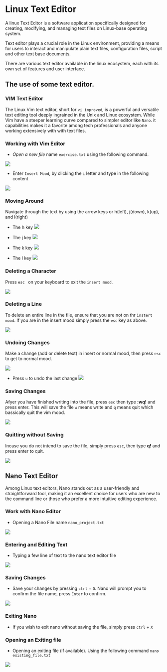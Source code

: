 # Linux Text Editor
A linux Text Editor is a software application specifically designed for creating, modifying, and managing text files on Linux-base operating system.

Text editor plays a crucial role in the Linux environment, providing a means for users to interact and manipulate plain text files, configuration files, script and other text base documents.

There are various text editor available in the linux ecosystem, each with its own set of features and user interface.

## The use of some text editor.

### VIM Text Editor

The Linux Vim text editor, short for `vi improved`, is a powerful and versatile text editing tool deeply ingrained in the Unix and Linux ecosystem. While Vim have a steeper learning curve compared to simpler editor like `Nano`. it capabilities makes it a favorite among tech professionals and anyone working extensively with with text files.


### Working with Vim Editor

- *Open a new file* name `exercise.txt` using the following command.


![](./Image/1.%20vim.png)



- Enter `Insert Mood`, by clicking the `i` letter and type in the following content


![](./Image/2.%20vim-content.png)



### Moving Around
Navigate through the text by using the arrow keys or h(left), j(down), k(up), and l(right)


- The h key
![](./Image/3.%20h-left.png)


- The j key
![](./Image/4.%20j-down.png)


- The k key
![](./Image/6.%20k-up.png)


- The l key
![](./Image/5.%20l-right.png)




### Deleting a Character
Press `esc ` on your keyboard to exit the `insert mood`.


![](./Image/7.%20esc-delete-insection.png)



### Deleting a Line
To delete an entire line in the file, ensure that you are not on thr `instert mood`. If you are in the insert mood simply press the `esc` key as above.


![](./Image/8.%20dd-deleting-a-line.png)



### Undoing Changes
Make a change (add or delete text) in insert or normal mood, then press `esc` to get to normal mood.


![](./Image/9.%20add-text.png)


- Press `u` to undo the last change
![](./Image/9b..png)



### Saving Changes
Afyer you have finished writing into the file, press `esc` then type **:wq!** and press enter. This will save the file `w` means write and `q` means quit which bassically quit the vim mood.


![](./Image/10.%20wq!.png)



### Quitting without Saving
Incase you do not intend to save the file, simply press `esc`, then type **q!** and press enter to quit.


![](./Image/11.%20nano_content.png)




## Nano Text Editor
Among Linux text editors, Nano stands out as a user-friendly and straightforward tool, making it an excellent choice for users who are new to the command line or those who prefer a more intuitive editing experience.



### Work with Nano Editor

- Opening a Nano File name `nano_project.txt` 


![](./Image/11a.%20opening_nano.png)



### Entering and Editing Text

- Typing a few line of text to the nano text editor file


![](./Image/12.%20ctrl+o_nanosave.png)



### Saving Changes

- Save your changes by pressing `ctrl` + `O`. Nano will prompt you to confirm the file name, press `Enter` to confirm.


![](/Image/12.%20ctrl+o_nanosave.png)



### Exiting Nano

- If you wish to exit nano without saving the file, simply press `ctrl` + `X` 

### Opening an Exiting file

- Opening an exiting file (if available). Using the following command
`nano existing_file.txt`


![](/Image/13.%20existing%20file.png)






